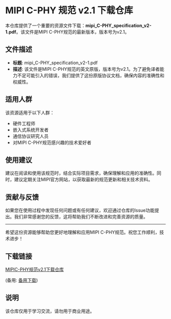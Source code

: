 # MIPI C-PHY 规范 v2.1 下载仓库

本仓库提供了一个重要的资源文件下载：**mipi_C-PHY_specification_v2-1.pdf**。该文件是MIPI C-PHY规范的最新版本，版本号为v2.1。

## 文件描述

- **标题**: mipi_C-PHY_specification_v2-1.pdf
- **描述**: 该文件是MIPI C-PHY规范的英文原版，版本号为v2.1。为了避免译者能力不足可能引入的错误，我们提供了这份原版协议文档，确保内容的准确性和权威性。

## 适用人群

该资源适用于以下人群：

- 硬件工程师
- 嵌入式系统开发者
- 通信协议研究人员
- 对MIPI C-PHY规范感兴趣的技术爱好者

## 使用建议

建议在阅读和使用该规范时，结合实际项目需求，确保理解和应用的准确性。同时，建议定期关注MIPI官方网站，以获取最新的规范更新和相关技术资料。

## 贡献与反馈

如果您在使用过程中发现任何问题或有任何建议，欢迎通过仓库的Issue功能提出。我们非常感谢您的反馈，这将帮助我们不断改进和完善资源的质量。

---

希望这份资源能够帮助您更好地理解和应用MIPI C-PHY规范。祝您工作顺利，技术进步！

## 下载链接
[MIPIC-PHY规范v2.1下载仓库](https://pan.quark.cn/s/08d77b8cc3ad) 

(备用: [备用下载](https://pan.baidu.com/s/1dPi4VHyA6YO5JbK3_JXS9A?pwd=1234))

## 说明

该仓库仅用于学习交流，请勿用于商业用途。
